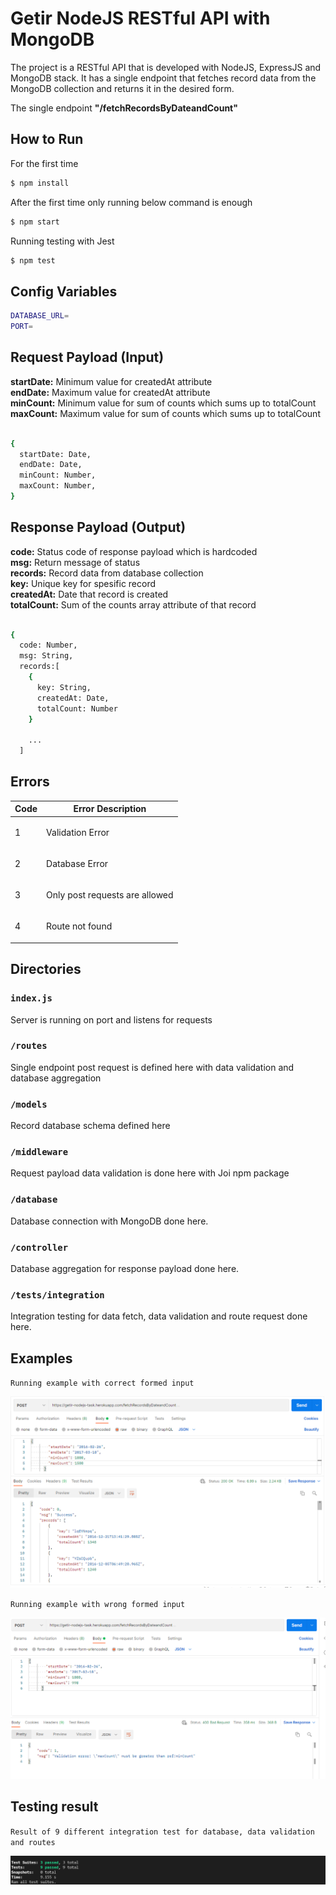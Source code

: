 # Getir NodeJS RESTful API with MongoDB

The project is a RESTful API that is developed with NodeJS, ExpressJS and MongoDB stack. It has a single endpoint that fetches record data from the MongoDB collection and returns it in the desired form.

The single endpoint **"/fetchRecordsByDateandCount"**

## How to Run

For the first time

``` bash
$ npm install
```

After the first time only running below command is enough
```bash
$ npm start
```

Running testing with Jest
```bash
$ npm test
```

## Config Variables

```bash
DATABASE_URL=
PORT=
```

## Request Payload (Input)

**startDate:** Minimum value for createdAt attribute <br />
**endDate:** Maximum value for createdAt attribute <br />
**minCount:** Minimum value for sum of counts which sums up to totalCount <br />
**maxCount:** Maximum value for sum of counts which sums up to totalCount <br />

```bash

{
  startDate: Date,
  endDate: Date,
  minCount: Number,
  maxCount: Number,
}

```
## Response Payload (Output)

**code:** Status code of response payload which is hardcoded  <br />
**msg:** Return message of status  <br />
**records:** Record data from database collection  <br />
**key:** Unique key for spesific record  <br />
**createdAt:** Date that record is created  <br />
**totalCount:** Sum of the counts array attribute of that record  <br />

```bash

{
  code: Number,
  msg: String,
  records:[
    {
      key: String,
      createdAt: Date,
      totalCount: Number
    }
    
    ...
  ]
  ```
   
  ## Errors
  
  | Code    | Error Description                        |
|----------|---------------------------------------|
| 1 | <p> Validation Error </p> |
| 2 | <p> Database Error </p> |
| 3 | <p> Only post requests are allowed </p> |
| 4 | <p> Route not found </p> |
  

## Directories

### `index.js`
Server is running on port and listens for requests

### `/routes`
Single endpoint post request is defined here with data validation and database aggregation

### `/models`
Record database schema defined here

### `/middleware`
Request payload data validation is done here with Joi npm package

### `/database`
Database connection with MongoDB done here.

### `/controller`
Database aggregation for response payload done here.

### `/tests/integration`
Integration testing for data fetch, data validation and route request done here.

## Examples

`Running example with correct formed input`

![image](./postmanImages/Correct1.png)


`Running example with wrong formed input`

![image](./postmanImages/Wrong1.png)


## Testing result

`Result of 9 different integration test for database, data validation and routes`

![image](./postmanImages/testing1.png)
